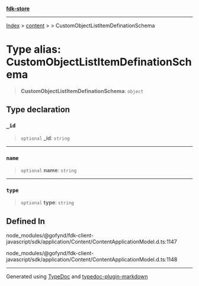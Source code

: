 [**fdk-store**](../../../README.md)
***

[Index](../../../API.md) > [content](../../README.md) > [<internal>](../README.md) > CustomObjectListItemDefinationSchema

# Type alias: CustomObjectListItemDefinationSchema

> **CustomObjectListItemDefinationSchema**: `object`

## Type declaration

### `_id`

> `optional` **\_id**: `string`

***

### `name`

> `optional` **name**: `string`

***

### `type`

> `optional` **type**: `string`

## Defined In

node\_modules/@gofynd/fdk-client-javascript/sdk/application/Content/ContentApplicationModel.d.ts:1147

node\_modules/@gofynd/fdk-client-javascript/sdk/application/Content/ContentApplicationModel.d.ts:1148

***
Generated using [TypeDoc](https://typedoc.org/) and [typedoc-plugin-markdown](https://www.npmjs.com/package/typedoc-plugin-markdown)
